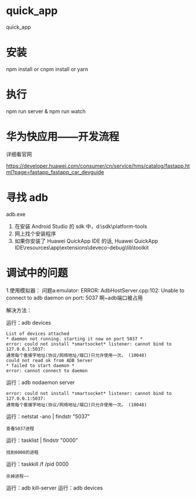 # quick_app
quick_app

# 安装

npm install  or cnpm install or yarn

# 执行

npm run server & npm run watch

# 华为快应用——开发流程

详细看官网

https://developer.huawei.com/consumer/cn/service/hms/catalog/fastapp.html?page=fastapp_fastapp_car_devguide

# 寻找 adb

adb.exe 
1. 在安装 Android Studio 的 sdk 中，d:\sdk\platform-tools
2. 网上找个安装程序
3. 如果你安装了 Huawei QuickApp IDE 的话, Huawei QuickApp IDE\resources\app\extensions\deveco-debug\lib\toolkit

# 调试中的问题

1.使用模拟器：
问题a:emulator: ERROR: AdbHostServer.cpp:102: Unable to connect to adb daemon on port: 5037
啊~adb端口被占用

解决方法：

运行：adb devices

~~~ nodejs
List of devices attached
* daemon not running. starting it now on port 5037 *
error: could not install *smartsocket* listener: cannot bind to 127.0.0.1:5037:
通常每个套接字地址(协议/网络地址/端口)只允许使用一次。 (10048)
could not read ok from ADB Server
* failed to start daemon *
error: cannot connect to daemon
~~~

运行：adb nodaemon server

~~~ nodejs
error: could not install *smartsocket* listener: cannot bind to 127.0.0.1:5037:
通常每个套接字地址(协议/网络地址/端口)只允许使用一次。 (10048)
~~~

运行：netstat -ano | findstr "5037"

~~~ nodejs
查看5037进程
~~~

运行：tasklist | findstr "0000"

~~~ nodejs
找到0000的进程
~~~

运行：taskkill /f /pid 0000

~~~ nodejs
杀掉进程~~
~~~

运行：adb kill-server
运行：adb devices
